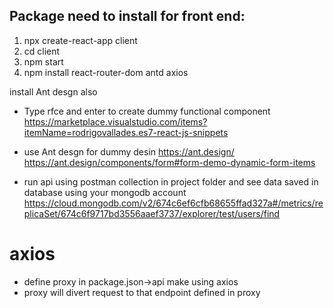 ## Package need to install for front end:
1. npx create-react-app client
2. cd client 
3. npm start
4. npm install react-router-dom antd axios

install Ant desgn also

* Type rfce and enter to create dummy functional component
https://marketplace.visualstudio.com/items?itemName=rodrigovallades.es7-react-js-snippets

* use Ant desgn for dummy desin
https://ant.design/
https://ant.design/components/form#form-demo-dynamic-form-items

* run api using postman collection in project folder
and see data saved in database using your mongodb account
https://cloud.mongodb.com/v2/674c6ef6cfb68655ffad327a#/metrics/replicaSet/674c6f9717bd3556aaef3737/explorer/test/users/find

# axios
* define proxy in package.json->api make using axios
* proxy will divert request to that endpoint defined in proxy


